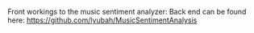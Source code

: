 Front workings to the music sentiment analyzer: 
Back end can be found here: 
https://github.com/lyubah/MusicSentimentAnalysis